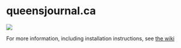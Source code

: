 # queensjournal.ca

[![](https://travis-ci.org/queensjournal/queensjournal.ca.svg)](https://travis-ci.org/queensjournal/queensjournal.ca)

For more information, including installation instructions, see [the
wiki](https://github.com/queensjournal/queensjournal.ca/wiki)
